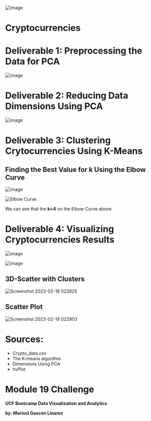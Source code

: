 ![image](https://user-images.githubusercontent.com/112348240/219899002-de62ad40-54f3-4058-8d3c-4f0d35ad317f.png)

# Cryptocurrencies
# **Deliverable 1: Preprocessing the Data for PCA**

![image](https://user-images.githubusercontent.com/112348240/219899154-9380cb53-9784-4c40-800d-ab5b97c119be.png)

# **Deliverable 2: Reducing Data Dimensions Using PCA**
![image](https://user-images.githubusercontent.com/112348240/219899104-d7f400af-1717-4028-a327-dc7b5402198e.png)

# **Deliverable 3: Clustering Crytocurrencies Using K-Means**
  ## **Finding the Best Value for k Using the Elbow Curve**
  
  ![image](https://user-images.githubusercontent.com/112348240/219899331-95ef26fd-7883-4603-9867-482c4ce46304.png)

  
  ![Elbow Curve](https://user-images.githubusercontent.com/112348240/219898914-462c205d-6ee5-4d03-bbb6-847d50b374fc.png)
  
  We can see that the **k=4** on the Elbow Curve above

# **Deliverable 4: Visualizing Cryptocurrencies Results**

![image](https://user-images.githubusercontent.com/112348240/219899443-aec2a16b-252f-4c70-9540-16e691b69ec3.png)

![image](https://user-images.githubusercontent.com/112348240/219899521-07d223ea-bd15-4f67-a4a9-cdc75c85e1f0.png)


  ## **3D-Scatter with Clusters**
  
  ![Screenshot 2023-02-18 022825](https://user-images.githubusercontent.com/112348240/219898898-ebdd3a8c-c137-4fb5-9e98-f4b10a62ed5b.png)

   ## **Scatter Plot**
   
  ![Screenshot 2023-02-18 022903](https://user-images.githubusercontent.com/112348240/219898890-e77e5485-9c15-457f-9c90-fdb756436732.png)
  
  
  # **Sources:**
  - Crypto_data.csv
  - The K-means algorithm 
  - Dimensions Using PCA
  - hvPlot
  
  # **Module 19 Challenge**
  
  **UCF Bootcamp Data Visualization and Analytics**
  
  **by: Marisol Gascon Linarez**
  

  


  


